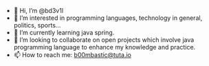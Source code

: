 - 👋 Hi, I’m @bd3v1l
- 👀 I’m interested in programming languages, technology in general, politics, sports...
- 🌱 I’m currently learning java spring.
- 💞️ I’m looking to collaborate on open projects which involve java programming language to enhance my knowledge and practice.
- 📫 How to reach me: b00mbastic@tuta.io

<!---
bd3v1l/bd3v1l is a ✨ special ✨ repository because its `README.md` (this file) appears on your GitHub profile.
You can click the Preview link to take a look at your changes.
--->
